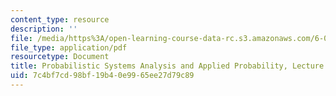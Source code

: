 ```yaml
---
content_type: resource
description: ''
file: /media/https%3A/open-learning-course-data-rc.s3.amazonaws.com/6-041sc-probabilistic-systems-analysis-and-applied-probability-fall-2013/7c4bf7cd98bf19b40e9965ee27d79c89_MIT6_041SCF13_L08.pdf
file_type: application/pdf
resourcetype: Document
title: Probabilistic Systems Analysis and Applied Probability, Lecture 8
uid: 7c4bf7cd-98bf-19b4-0e99-65ee27d79c89
---
```

